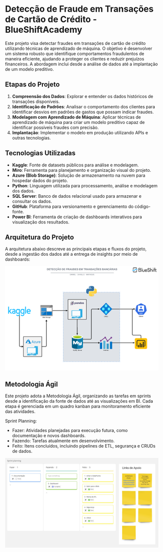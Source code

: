# Detecção de Fraude em Transações de Cartão de Crédito - BlueShiftAcademy

Este projeto visa detectar fraudes em transações de cartão de crédito utilizando técnicas de aprendizado de máquina. O objetivo é desenvolver um sistema robusto que identifique comportamentos fraudulentos de maneira eficiente, ajudando a proteger os clientes e reduzir prejuízos financeiros. A abordagem inclui desde a análise de dados até a implantação de um modelo preditivo.

## Etapas do Projeto

1. **Compreensão dos Dados**: Explorar e entender os dados históricos de transações disponíveis.
2. **Identificação de Padrões**: Analisar o comportamento dos clientes para identificar desvios em padrões de gastos que possam indicar fraudes.
3. **Modelagem com Aprendizado de Máquina**: Aplicar técnicas de aprendizado de máquina para criar um modelo preditivo capaz de identificar possíveis fraudes com precisão.
4. **Implantação**: Implementar o modelo em produção utilizando APIs e outras tecnologias.

## Tecnologias Utilizadas

- **Kaggle**: Fonte de datasets públicos para análise e modelagem.
- **Miro**: Ferramenta para planejamento e organização visual do projeto.
- **Azure (Blob Storage)**: Solução de armazenamento na nuvem para hospedar dados do projeto.
- **Python**: Linguagem utilizada para processamento, análise e modelagem dos dados.
- **SQL Server**: Banco de dados relacional usado para armazenar e consultar os dados.
- **GitHub**: Plataforma para versionamento e gerenciamento do código-fonte.
- **Power BI**: Ferramenta de criação de dashboards interativos para visualização dos resultados.

## Arquitetura do Projeto

A arquitetura abaixo descreve as principais etapas e fluxos do projeto, desde a ingestão dos dados até a entrega de insights por meio de dashboards:

![Arquitetura do Projeto](Imagens/arquitetura_projeto.png)

## Metodologia Ágil

Este projeto adota a Metodologia Ágil, organizando as tarefas em sprints desde a identificação da fonte de dados até as visualizações em BI. Cada etapa é gerenciada em um quadro kanban para monitoramento eficiente das atividades.

Sprint Planning:
- Fazer: Atividades planejadas para execução futura, como documentação e novos dashboards.
- Fazendo: Tarefas atualmente em desenvolvimento.
- Feito: Itens concluídos, incluindo pipelines de ETL, segurança e CRUDs de dados.

![Arquitetura do Projeto](Imagens/Planejamento.jpg)
